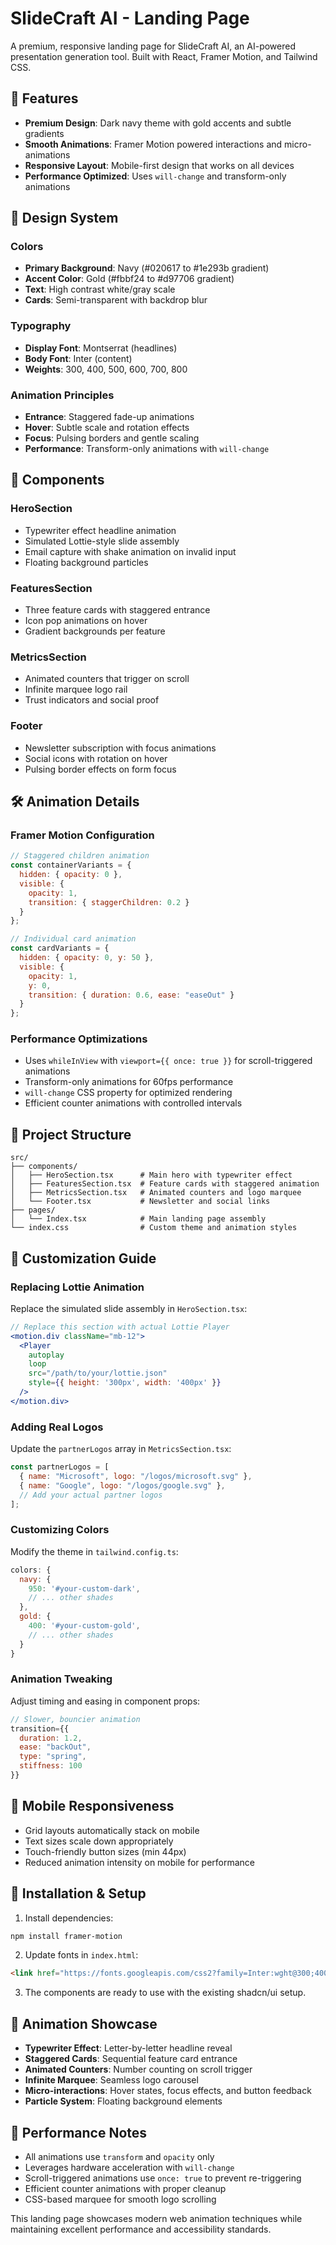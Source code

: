 # SlideCraft AI - Landing Page

A premium, responsive landing page for SlideCraft AI, an AI-powered presentation generation tool. Built with React, Framer Motion, and Tailwind CSS.

## 🚀 Features

- **Premium Design**: Dark navy theme with gold accents and subtle gradients
- **Smooth Animations**: Framer Motion powered interactions and micro-animations
- **Responsive Layout**: Mobile-first design that works on all devices
- **Performance Optimized**: Uses `will-change` and transform-only animations

## 🎨 Design System

### Colors
- **Primary Background**: Navy (#020617 to #1e293b gradient)
- **Accent Color**: Gold (#fbbf24 to #d97706 gradient)
- **Text**: High contrast white/gray scale
- **Cards**: Semi-transparent with backdrop blur

### Typography
- **Display Font**: Montserrat (headlines)
- **Body Font**: Inter (content)
- **Weights**: 300, 400, 500, 600, 700, 800

### Animation Principles
- **Entrance**: Staggered fade-up animations
- **Hover**: Subtle scale and rotation effects
- **Focus**: Pulsing borders and gentle scaling
- **Performance**: Transform-only animations with `will-change`

## 🧩 Components

### HeroSection
- Typewriter effect headline animation
- Simulated Lottie-style slide assembly
- Email capture with shake animation on invalid input
- Floating background particles

### FeaturesSection
- Three feature cards with staggered entrance
- Icon pop animations on hover
- Gradient backgrounds per feature

### MetricsSection
- Animated counters that trigger on scroll
- Infinite marquee logo rail
- Trust indicators and social proof

### Footer
- Newsletter subscription with focus animations
- Social icons with rotation on hover
- Pulsing border effects on form focus

## 🛠 Animation Details

### Framer Motion Configuration
```jsx
// Staggered children animation
const containerVariants = {
  hidden: { opacity: 0 },
  visible: {
    opacity: 1,
    transition: { staggerChildren: 0.2 }
  }
};

// Individual card animation
const cardVariants = {
  hidden: { opacity: 0, y: 50 },
  visible: { 
    opacity: 1, 
    y: 0,
    transition: { duration: 0.6, ease: "easeOut" }
  }
};
```

### Performance Optimizations
- Uses `whileInView` with `viewport={{ once: true }}` for scroll-triggered animations
- Transform-only animations for 60fps performance
- `will-change` CSS property for optimized rendering
- Efficient counter animations with controlled intervals

## 📁 Project Structure

```
src/
├── components/
│   ├── HeroSection.tsx      # Main hero with typewriter effect
│   ├── FeaturesSection.tsx  # Feature cards with staggered animation
│   ├── MetricsSection.tsx   # Animated counters and logo marquee
│   └── Footer.tsx           # Newsletter and social links
├── pages/
│   └── Index.tsx            # Main landing page assembly
└── index.css                # Custom theme and animation styles
```

## 🎯 Customization Guide

### Replacing Lottie Animation
Replace the simulated slide assembly in `HeroSection.tsx`:

```jsx
// Replace this section with actual Lottie Player
<motion.div className="mb-12">
  <Player
    autoplay
    loop
    src="/path/to/your/lottie.json"
    style={{ height: '300px', width: '400px' }}
  />
</motion.div>
```

### Adding Real Logos
Update the `partnerLogos` array in `MetricsSection.tsx`:

```jsx
const partnerLogos = [
  { name: "Microsoft", logo: "/logos/microsoft.svg" },
  { name: "Google", logo: "/logos/google.svg" },
  // Add your actual partner logos
];
```

### Customizing Colors
Modify the theme in `tailwind.config.ts`:

```js
colors: {
  navy: {
    950: '#your-custom-dark',
    // ... other shades
  },
  gold: {
    400: '#your-custom-gold',
    // ... other shades
  }
}
```

### Animation Tweaking
Adjust timing and easing in component props:

```jsx
// Slower, bouncier animation
transition={{ 
  duration: 1.2, 
  ease: "backOut",
  type: "spring",
  stiffness: 100
}}
```

## 📱 Mobile Responsiveness

- Grid layouts automatically stack on mobile
- Text sizes scale down appropriately
- Touch-friendly button sizes (min 44px)
- Reduced animation intensity on mobile for performance

## 🔧 Installation & Setup

1. Install dependencies:
```bash
npm install framer-motion
```

2. Update fonts in `index.html`:
```html
<link href="https://fonts.googleapis.com/css2?family=Inter:wght@300;400;500;600;700&family=Montserrat:wght@400;500;600;700;800&display=swap" rel="stylesheet">
```

3. The components are ready to use with the existing shadcn/ui setup.

## 🎪 Animation Showcase

- **Typewriter Effect**: Letter-by-letter headline reveal
- **Staggered Cards**: Sequential feature card entrance
- **Animated Counters**: Number counting on scroll trigger
- **Infinite Marquee**: Seamless logo carousel
- **Micro-interactions**: Hover states, focus effects, and button feedback
- **Particle System**: Floating background elements

## 🚀 Performance Notes

- All animations use `transform` and `opacity` only
- Leverages hardware acceleration with `will-change`
- Scroll-triggered animations use `once: true` to prevent re-triggering
- Efficient counter animations with proper cleanup
- CSS-based marquee for smooth logo scrolling

This landing page showcases modern web animation techniques while maintaining excellent performance and accessibility standards.
